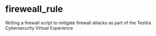 # fireweall_rule
Writing a firewall script to mitigate firewall attacks as part of the Tesltra Cybersecurity Virtual Experience
